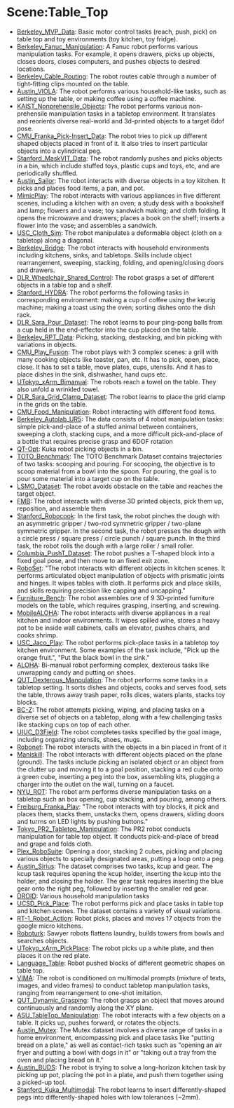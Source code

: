 # Scene:Table_Top

- [Berkeley_MVP_Data](oed-playground/tree/master/pages/datasets/berkeley_mvp_converted_externally_to_rlds.md): Basic motor control tasks (reach, push, pick) on table top and toy environments (toy kitchen, toy fridge).
- [Berkeley_Fanuc_Manipulation](oed-playground/tree/master/pages/datasets/berkeley_fanuc_manipulation.md): A Fanuc robot performs various manipulation tasks. For example, it opens drawers, picks up objects, closes doors, closes computers, and pushes objects to desired locations.
- [Berkeley_Cable_Routing](oed-playground/tree/master/pages/datasets/berkeley_cable_routing.md): The robot routes cable through a number of tight-fitting clips mounted on the table.
- [Austin_VIOLA](oed-playground/tree/master/pages/datasets/vio.md): The robot performs various household-like tasks, such as setting up the table, or making coffee using a coffee machine. 
- [KAIST_Nonprehensile_Objects](oed-playground/tree/master/pages/datasets/kaist_nonprehensile_converted_externally_to_rlds.md): The robot performs various non-prehensile manipulation tasks in a tabletop environment. It translates and reorients diverse real-world and 3d-printed objects to a target 6dof pose.
- [CMU_Franka_Pick-Insert_Data](oed-playground/tree/master/pages/datasets/iamlab_cmu_pickup_insert_converted_externally_to_rlds.md): The robot tries to pick up different shaped objects placed in front of it. It also tries to insert particular objects into a cylindrical peg.
- [Stanford_MaskVIT_Data](oed-playground/tree/master/pages/datasets/stanford_mask_vit_converted_externally_to_rlds.md): The robot randomly pushes and picks objects in a bin, which include stuffed toys, plastic cups and toys, etc, and are periodically shuffled.
- [Austin_Sailor](oed-playground/tree/master/pages/datasets/ustin_sailor_dataset_converted_externally_to_rlds.md): The robot interacts with diverse objects in a toy kitchen. It picks and places food items, a pan, and pot.
- [MimicPlay](oed-playground/tree/master/pages/datasets/imicp.md): The robot interacts with various appliances in five different scenes, including a kitchen with an oven; a study desk with a bookshelf and lamp; flowers and a vase; toy sandwich making; and cloth folding. It opens the microwave and drawers; places a book on the shelf; inserts a flower into the vase; and assembles a sandwich.
- [USC_Cloth_Sim](oed-playground/tree/master/pages/datasets/usc_cloth_sim_converted_externally_to_rlds.md): The robot manipulates a deformable object (cloth on a tabletop) along a diagonal.
- [Berkeley_Bridge](oed-playground/tree/master/pages/datasets/bridge.md): The robot interacts with household environments including kitchens, sinks, and tabletops. Skills include object rearrangement, sweeping, stacking, folding, and opening/closing doors and drawers. 
- [DLR_Wheelchair_Shared_Control](oed-playground/tree/master/pages/datasets/dlr_edan_shared_control_converted_externally_to_rlds.md): The robot grasps a set of different objects in a table top and a shelf. 
- [Stanford_HYDRA](oed-playground/tree/master/pages/datasets/stanford_hydra_dataset_converted_externally_to_rlds.md): The robot performs the following tasks in corresponding environment: making a cup of coffee using the keurig machine; making a toast using the oven; sorting dishes onto the dish rack.
- [DLR_Sara_Pour_Dataset](oed-playground/tree/master/pages/datasets/dlr_sara_pour_converted_externally_to_rlds.md): The robot learns to pour ping-pong balls from a cup held in the end-effector into the cup placed on the table.
- [Berkeley_RPT_Data](oed-playground/tree/master/pages/datasets/berkeley_rpt_converted_externally_to_rlds.md): Picking, stacking, destacking, and bin picking with variations in objects.
- [CMU_Play_Fusion](oed-playground/tree/master/pages/datasets/cmu_play_fusion.md): The robot plays with 3 complex scenes: a grill with many cooking objects like toaster, pan, etc. It has to pick, open, place, close. It  has to set a table, move plates, cups, utensils. And it has to place dishes in the sink, dishwasher, hand cups etc. 
- [UTokyo_xArm_Bimanual](oed-playground/tree/master/pages/datasets/utokyo_xarm_bimanual_converted_externally_to_rlds.md): The robots reach a towel on the table. They also unfold a wrinkled towel.
- [DLR_Sara_Grid_Clamp_Dataset](oed-playground/tree/master/pages/datasets/dlr_sara_grid_clamp_converted_externally_to_rlds.md): The robot learns to place the grid clamp in the grids on the table.
- [CMU_Food_Manipulation](oed-playground/tree/master/pages/datasets/cmu_food_manipulation.md): Robot interacting with different food items.
- [Berkeley_Autolab_UR5](oed-playground/tree/master/pages/datasets/berkeley_autolab_ur5.md): The data consists of 4 robot manipulation tasks: simple pick-and-place of a stuffed animal between containers, sweeping a cloth, stacking cups, and a more difficult pick-and-place of a bottle that requires precise grasp and 6DOF rotation
- [QT-Opt](oed-playground/tree/master/pages/datasets/kuk.md): Kuka robot picking objects in a bin.
- [TOTO_Benchmark](oed-playground/tree/master/pages/datasets/toto.md): The TOTO Benchmark Dataset contains trajectories of two tasks: scooping and pouring. For scooping, the objective is to scoop material from a bowl into the spoon. For pouring, the goal is to pour some material into a target cup on the table. 
- [LSMO_Dataset](oed-playground/tree/master/pages/datasets/tokyo_u_lsmo_converted_externally_to_rlds.md): The robot avoids obstacle on the table and reaches the target object.
- [FMB](oed-playground/tree/master/pages/datasets/fmb.md): The robot interacts with diverse 3D printed objects, pick them up, reposition, and assemble them
- [Stanford_Robocook](oed-playground/tree/master/pages/datasets/stanford_robocook_converted_externally_to_rlds.md): In the first task, the robot pinches the dough with an asymmetric gripper / two-rod symmetric gripper / two-plane symmetric gripper. In the second task, the robot presses the dough with a circle press / square press / circle punch / square punch. In the third task, the robot rolls the dough with a large roller / small roller.
- [Columbia_PushT_Dataset](oed-playground/tree/master/pages/datasets/columbia_cairlab_pusht_re.md): The robot pushes a T-shaped block into a fixed goal pose, and then move to an fixed exit zone.
- [RoboSet](oed-playground/tree/master/pages/datasets/roboset.md): "The robot interacts with different objects in kitchen scenes. It performs articulated object manipulation of objects with prismatic joints and hinges. It wipes tables with cloth. It performs pick and place skills, and skills requiring precision like capping and uncapping."
- [Furniture_Bench](oed-playground/tree/master/pages/datasets/furniture_bench_dataset_converted_externally_to_rlds.md): The robot assembles one of 9 3D-printed furniture models on the table, which requires grasping, inserting, and screwing.
- [MobileALOHA](oed-playground/tree/master/pages/datasets/obilealoh.md): The robot interacts with diverse appliances in a real kitchen and indoor environments. It wipes spilled wine, stores a heavy pot to be inside wall cabinets, calls an elevator, pushes chairs, and cooks shrimp.
- [USC_Jaco_Play](oed-playground/tree/master/pages/datasets/jaco_p.md): The robot performs pick-place tasks in a tabletop toy kitchen environment. Some examples of the task include, "Pick up the orange fruit.", "Put the black bowl in the sink."
- [ALOHA](oed-playground/tree/master/pages/datasets/oh.md): Bi-manual robot performing complex, dexterous tasks like unwrapping candy and putting on shoes.
- [QUT_Dexterous_Manpulation](oed-playground/tree/master/pages/datasets/qut_dexterous_manpulation.md): The robot performs some tasks in a tabletop setting. It sorts dishes and objects, cooks and serves food, sets the table, throws away trash paper, rolls dices, waters plants, stacks toy blocks.
- [BC-Z](oed-playground/tree/master/pages/datasets/bc_z.md): The robot attempts picking, wiping, and placing tasks on a diverse set of objects on a tabletop, along with a few challenging tasks like stacking cups on top of each other.
- [UIUC_D3Field](oed-playground/tree/master/pages/datasets/uiuc_d3field.md): The robot completes tasks specified by the goal image, including organizing utensils, shoes, mugs.
- [Robonet](oed-playground/tree/master/pages/datasets/robo_net.md): The robot interacts with the objects in a bin placed in front of it
- [Maniskill](oed-playground/tree/master/pages/datasets/niskill_dataset_converted_externally_to_rlds.md): The robot interacts with different objects placed on the plane (ground). The tasks include picking an isolated object or an object from the clutter up and moving it to a goal position, stacking a red cube onto a green cube, inserting a peg into the box, assembling kits, plugging a charger into the outlet on the wall, turning on a faucet.
- [NYU_ROT](oed-playground/tree/master/pages/datasets/nyu_rot_dataset_converted_externally_to_rlds.md): The robot arm performs diverse manipulation tasks on a tabletop such an box opening, cup stacking, and pouring, among others. 
- [Freiburg_Franka_Play](oed-playground/tree/master/pages/datasets/taco_p.md): "The robot interacts with toy blocks, it pick and places them, stacks them, unstacks them, opens drawers, sliding doors and turrns on LED lights by pushing buttons."
- [Tokyo_PR2_Tabletop_Manipulation](oed-playground/tree/master/pages/datasets/utokyo_pr2_tabletop_manipulation_converted_externally_to_rlds.md): The PR2 robot conducts manipulation for table top object. It conducts pick-and-place of bread and grape and folds cloth.
- [Plex_RoboSuite](oed-playground/tree/master/pages/datasets/plex_robosuite.md): Opening a door, stacking 2 cubes, picking and placing various objects to specially designated areas, putting a loop onto a peg.
- [Austin_Sirius](oed-playground/tree/master/pages/datasets/ustin_sirius_dataset_converted_externally_to_rlds.md): The dataset comprises two tasks, kcup and gear. The kcup task requires opening the kcup holder, inserting the kcup into the holder, and closing the holder. The gear task requires inserting the blue gear onto the right peg, followed by inserting the smaller red gear.
- [DROID](oed-playground/tree/master/pages/datasets/droid.md): Various household manipulation tasks
- [UCSD_Pick_Place](oed-playground/tree/master/pages/datasets/ucsd_pick_and_place_dataset_converted_externally_to_rlds.md): The robot performs pick and place tasks in table top and kitchen scenes. The dataset contains a variety of visual variations.
- [RT-1_Robot_Action](oed-playground/tree/master/pages/datasets/fractal20220817_dat.md): Robot picks, places and moves 17 objects from the google micro kitchens.
- [Roboturk](oed-playground/tree/master/pages/datasets/roboturk.md): Sawyer robots flattens laundry, builds towers from bowls and searches objects.
- [UTokyo_xArm_PickPlace](oed-playground/tree/master/pages/datasets/utokyo_xarm_pick_and_place_converted_externally_to_rlds.md): The robot picks up a white plate, and then places it on the red plate.
- [Language_Table](oed-playground/tree/master/pages/datasets/nguage_table.md): Robot pushed blocks of different geometric shapes on table top.
- [VIMA](oed-playground/tree/master/pages/datasets/vi.md): The robot is conditioned on multimodal prompts (mixture of texts, images, and video frames) to conduct tabletop manipulation tasks, ranging from rearrangement to one-shot imitation.
- [QUT_Dynamic_Grasping](oed-playground/tree/master/pages/datasets/qut_dynamic_grasping.md): The robot grasps an object that moves around continuously and randomly along the XY plane. 
- [ASU_TableTop_Manipulation](oed-playground/tree/master/pages/datasets/su_table_top_converted_externally_to_rlds.md): The robot interacts with a few objects on a table. It picks up, pushes forward, or rotates the objects.
- [Austin_Mutex](oed-playground/tree/master/pages/datasets/utaustin_mutex.md): The Mutex dataset involves a diverse range of tasks in a home environment, encompassing pick and place tasks like "putting bread on a plate," as well as contact-rich tasks such as "opening an air fryer and putting a bowl with dogs in it" or "taking out a tray from the oven and placing bread on it."
- [Austin_BUDS](oed-playground/tree/master/pages/datasets/ustin_buds_dataset_converted_externally_to_rlds.md): The robot is trying to solve a long-horizon kitchen task by picking up pot, placing the pot in a plate, and push them together using a picked-up tool.
- [Stanford_Kuka_Multimodal](oed-playground/tree/master/pages/datasets/stanford_kuka_multimodal_dataset_converted_externally_to_rlds.md): The robot learns to insert differently-shaped pegs into differently-shaped holes with low tolerances (~2mm).